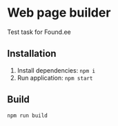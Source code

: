 # Web page builder

Test task for Found.ee

## Installation

1. Install dependencies: `npm i`
2. Run application: `npm start`

## Build
`npm run build`

